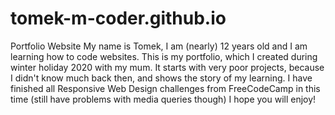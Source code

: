 # tomek-m-coder.github.io
Portfolio Website
My name is Tomek, I am (nearly) 12 years old and I am learning how to code websites.
This is my portfolio, which I created during winter holiday 2020 with my mum.
It starts with very poor projects, because I didn't know much back then, and shows the story of my learning.
I have finished all Responsive Web Design challenges from FreeCodeCamp in this time (still have problems with media queries though)
I hope you will enjoy!
